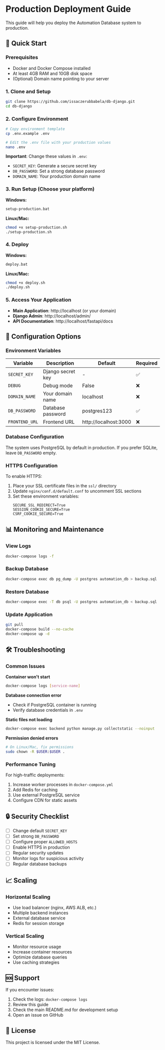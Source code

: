 # Production Deployment Guide

This guide will help you deploy the Automation Database system to production.

## 🚀 Quick Start

### Prerequisites
- Docker and Docker Compose installed
- At least 4GB RAM and 10GB disk space
- (Optional) Domain name pointing to your server

### 1. Clone and Setup
```bash
git clone https://github.com/issaczerubbabela/db-django.git
cd db-django
```

### 2. Configure Environment
```bash
# Copy environment template
cp .env.example .env

# Edit the .env file with your production values
nano .env
```

**Important**: Change these values in `.env`:
- `SECRET_KEY`: Generate a secure secret key
- `DB_PASSWORD`: Set a strong database password
- `DOMAIN_NAME`: Your production domain name

### 3. Run Setup (Choose your platform)

**Windows:**
```cmd
setup-production.bat
```

**Linux/Mac:**
```bash
chmod +x setup-production.sh
./setup-production.sh
```

### 4. Deploy

**Windows:**
```cmd
deploy.bat
```

**Linux/Mac:**
```bash
chmod +x deploy.sh
./deploy.sh
```

### 5. Access Your Application
- **Main Application**: http://localhost (or your domain)
- **Django Admin**: http://localhost/admin/
- **API Documentation**: http://localhost/fastapi/docs

## 🔧 Configuration Options

### Environment Variables

| Variable | Description | Default | Required |
|----------|-------------|---------|----------|
| `SECRET_KEY` | Django secret key | - | ✅ |
| `DEBUG` | Debug mode | False | ❌ |
| `DOMAIN_NAME` | Your domain name | localhost | ❌ |
| `DB_PASSWORD` | Database password | postgres123 | ✅ |
| `FRONTEND_URL` | Frontend URL | http://localhost:3000 | ❌ |

### Database Configuration
The system uses PostgreSQL by default in production. If you prefer SQLite, leave `DB_PASSWORD` empty.

### HTTPS Configuration
To enable HTTPS:
1. Place your SSL certificate files in the `ssl/` directory
2. Update `nginx/conf.d/default.conf` to uncomment SSL sections
3. Set these environment variables:
   ```
   SECURE_SSL_REDIRECT=True
   SESSION_COOKIE_SECURE=True
   CSRF_COOKIE_SECURE=True
   ```

## 📊 Monitoring and Maintenance

### View Logs
```bash
docker-compose logs -f
```

### Backup Database
```bash
docker-compose exec db pg_dump -U postgres automation_db > backup.sql
```

### Restore Database
```bash
docker-compose exec -T db psql -U postgres automation_db < backup.sql
```

### Update Application
```bash
git pull
docker-compose build --no-cache
docker-compose up -d
```

## 🛠️ Troubleshooting

### Common Issues

**Container won't start**
```bash
docker-compose logs [service-name]
```

**Database connection error**
- Check if PostgreSQL container is running
- Verify database credentials in `.env`

**Static files not loading**
```bash
docker-compose exec backend python manage.py collectstatic --noinput
```

**Permission denied errors**
```bash
# On Linux/Mac, fix permissions
sudo chown -R $USER:$USER .
```

### Performance Tuning

For high-traffic deployments:
1. Increase worker processes in `docker-compose.yml`
2. Add Redis for caching
3. Use external PostgreSQL service
4. Configure CDN for static assets

## 🔒 Security Checklist

- [ ] Change default `SECRET_KEY`
- [ ] Set strong `DB_PASSWORD`
- [ ] Configure proper `ALLOWED_HOSTS`
- [ ] Enable HTTPS in production
- [ ] Regular security updates
- [ ] Monitor logs for suspicious activity
- [ ] Regular database backups

## 📈 Scaling

### Horizontal Scaling
- Use load balancer (nginx, AWS ALB, etc.)
- Multiple backend instances
- External database service
- Redis for session storage

### Vertical Scaling
- Monitor resource usage
- Increase container resources
- Optimize database queries
- Use caching strategies

## 🆘 Support

If you encounter issues:
1. Check the logs: `docker-compose logs`
2. Review this guide
3. Check the main README.md for development setup
4. Open an issue on GitHub

## 📝 License

This project is licensed under the MIT License.
